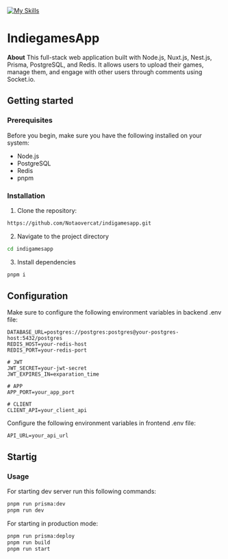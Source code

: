 [![My Skills](https://skillicons.dev/icons?i=ts,nodejs,nest,nuxt,prisma,postgres,redis,socketio)](https://skillicons.dev)
# IndiegamesApp

**About**
This full-stack web application built with Node.js, Nuxt.js, Nest.js, Prisma, PostgreSQL, and Redis. It allows users to upload their games, manage them, and engage with other users through comments using Socket.io. 

## Getting started
### Prerequisites
Before you begin, make sure you have the following installed on your system:

- Node.js
- PostgreSQL
- Redis
- pnpm

### Installation
1. Clone the repository:

```bash 
https://github.com/Notaovercat/indigamesapp.git
```

2. Navigate to the project directory
```bash 
cd indigamesapp
```
3. Install dependencies
```bash 
pnpm i
```

## Configuration
Make sure to configure the following environment variables in backend .env file:
```env
DATABASE_URL=postgres://postgres:postgres@your-postgres-host:5432/postgres
REDIS_HOST=your-redis-host
REDIS_PORT=your-redis-port

# JWT
JWT_SECRET=your-jwt-secret
JWT_EXPIRES_IN=exparation_time

# APP
APP_PORT=your_app_port

# CLIENT
CLIENT_API=your_client_api
```

Configure the following environment variables in frontend .env file:
```env
API_URL=your_api_url
```

## Startig
### Usage
For starting dev server run this following commands:
```bash
pnpm run prisma:dev
pnpm run dev
```
For starting in production mode:
```bash
pnpm run prisma:deploy
pnpm run build
pnpm run start
```